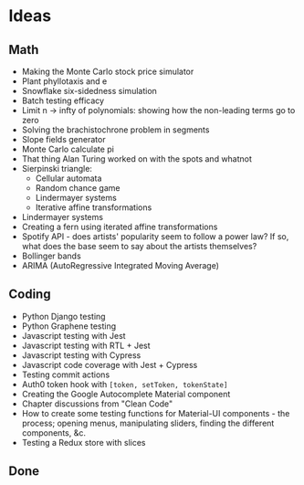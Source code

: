 # Ideas

## Math
- Making the Monte Carlo stock price simulator
- Plant phyllotaxis and e
- Snowflake six-sidedness simulation
- Batch testing efficacy
- Limit n -> infty of polynomials: showing how the non-leading terms go to zero
- Solving the brachistochrone problem in segments
- Slope fields generator
- Monte Carlo calculate pi
- That thing Alan Turing worked on with the spots and whatnot
- Sierpinski triangle:
  - Cellular automata
  - Random chance game
  - Lindermayer systems
  - Iterative affine transformations
- Lindermayer systems
- Creating a fern using iterated affine transformations
- Spotify API - does artists' popularity seem to follow a power law? If so, what does the base seem to say about the artists themselves?
- Bollinger bands
- ARIMA (AutoRegressive Integrated Moving Average)

## Coding
- Python Django testing
- Python Graphene testing
- Javascript testing with Jest
- Javascript testing with RTL + Jest
- Javascript testing with Cypress
- Javascript code coverage with Jest + Cypress
- Testing commit actions
- Auth0 token hook with `[token, setToken, tokenState]`
- Creating the Google Autocomplete Material component
- Chapter discussions from "Clean Code"
- How to create some testing functions for Material-UI components - the process; opening menus, manipulating sliders, finding the different components, &c.
- Testing a Redux store with slices

## Done
